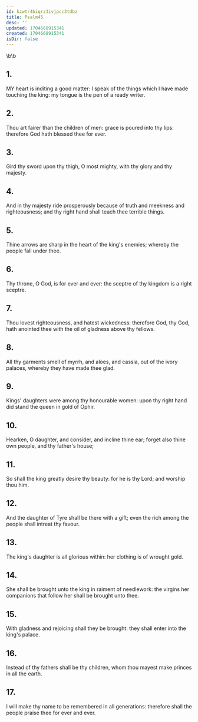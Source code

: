 ```yaml
---
id: kzwtr4biqrz3ivjpcc3tdbz
title: Psalm45
desc: ''
updated: 1704668915341
created: 1704668915341
isDir: false
---
```

\b\b
## 1.
MY heart is inditing a good matter: I speak of the things which I have made touching the king: my tongue is the pen of a ready writer.
## 2.
Thou art fairer than the children of men: grace is poured into thy lips: therefore God hath blessed thee for ever.
## 3.
Gird thy sword upon thy thigh, O most mighty, with thy glory and thy majesty.
## 4.
And in thy majesty ride prosperously because of truth and meekness and righteousness; and thy right hand shall teach thee terrible things.
## 5.
Thine arrows are sharp in the heart of the king's enemies; whereby the people fall under thee.
## 6.
Thy throne, O God, is for ever and ever: the sceptre of thy kingdom is a right sceptre.
## 7.
Thou lovest righteousness, and hatest wickedness: therefore God, thy God, hath anointed thee with the oil of gladness above thy fellows.
## 8.
All thy garments smell of myrrh, and aloes, and cassia, out of the ivory palaces, whereby they have made thee glad.
## 9.
Kings' daughters were among thy honourable women: upon thy right hand did stand the queen in gold of Ophir.
## 10.
Hearken, O daughter, and consider, and incline thine ear; forget also thine own people, and thy father's house;
## 11.
So shall the king greatly desire thy beauty: for he is thy Lord; and worship thou him.
## 12.
And the daughter of Tyre shall be there with a gift; even the rich among the people shall intreat thy favour.
## 13.
The king's daughter is all glorious within: her clothing is of wrought gold.
## 14.
She shall be brought unto the king in raiment of needlework: the virgins her companions that follow her shall be brought unto thee.
## 15.
With gladness and rejoicing shall they be brought: they shall enter into the king's palace.
## 16.
Instead of thy fathers shall be thy children, whom thou mayest make princes in all the earth.
## 17.
I will make thy name to be remembered in all generations: therefore shall the people praise thee for ever and ever.
